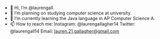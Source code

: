 - 👋 Hi, I’m @laurengall.
- 👀 I’m planning on studying computer science at university. 
- 🌱 I’m currently learning the Java language in AP Computer Science A.
- 📫 How to reach me: 
Instagram: @laurengallagher14
Twitter: @laurengall14
Email: lauren.21.gallagher@gmail.com

<!---
laurengall/laurengall is a ✨ special ✨ repository because its `README.md` (this file) appears on your GitHub profile.
You can click the Preview link to take a look at your changes.
--->
